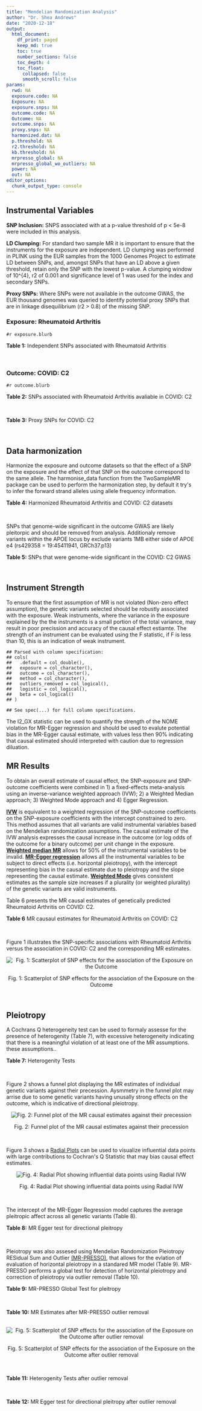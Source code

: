 ```yaml
---
title: "Mendelian Randomization Analysis"
author: "Dr. Shea Andrews"
date: "2020-12-18"
output:
  html_document:
    df_print: paged
    keep_md: true
    toc: true
    number_sections: false
    toc_depth: 4
    toc_float:
      collapsed: false
      smooth_scroll: false
params:
  rwd: NA
  exposure.code: NA
  Exposure: NA
  exposure.snps: NA
  outcome.code: NA
  Outcome: NA
  outcome.snps: NA
  proxy.snps: NA
  harmonized.dat: NA
  p.threshold: NA
  r2.threshold: NA
  kb.threshold: NA
  mrpresso_global: NA
  mrpresso_global_wo_outliers: NA
  power: NA
  out: NA
editor_options:
  chunk_output_type: console
---
```







## Instrumental Variables
**SNP Inclusion:** SNPS associated with at a p-value threshold of p < 5e-8 were included in this analysis.
<br>

**LD Clumping:** For standard two sample MR it is important to ensure that the instruments for the exposure are independent. LD clumping was performed in PLINK using the EUR samples from the 1000 Genomes Project to estimate LD between SNPs, and, amongst SNPs that have an LD above a given threshold, retain only the SNP with the lowest p-value. A clumping window of 10^{4}, r2 of 0.001 and significance level of 1 was used for the index and secondary SNPs.
<br>

**Proxy SNPs:** Where SNPs were not available in the outcome GWAS, the EUR thousand genomes was queried to identify potential proxy SNPs that are in linkage disequilibrium (r2 > 0.8) of the missing SNP.
<br>

### Exposure: Rheumatoid Arthritis
`#r exposure.blurb`
<br>

**Table 1:** Independent SNPs associated with Rheumatoid Arthritis
<div data-pagedtable="false">
  <script data-pagedtable-source type="application/json">
{"columns":[{"label":["SNP"],"name":[1],"type":["chr"],"align":["left"]},{"label":["CHROM"],"name":[2],"type":["dbl"],"align":["right"]},{"label":["POS"],"name":[3],"type":["dbl"],"align":["right"]},{"label":["REF"],"name":[4],"type":["chr"],"align":["left"]},{"label":["ALT"],"name":[5],"type":["chr"],"align":["left"]},{"label":["AF"],"name":[6],"type":["dbl"],"align":["right"]},{"label":["BETA"],"name":[7],"type":["dbl"],"align":["right"]},{"label":["SE"],"name":[8],"type":["dbl"],"align":["right"]},{"label":["Z"],"name":[9],"type":["dbl"],"align":["right"]},{"label":["P"],"name":[10],"type":["dbl"],"align":["right"]},{"label":["N"],"name":[11],"type":["dbl"],"align":["right"]},{"label":["TRAIT"],"name":[12],"type":["chr"],"align":["left"]}],"data":[{"1":"rs187786174","2":"1","3":"2523811","4":"G","5":"A","6":"0.0204778","7":"-0.11653382","8":"0.015306122","9":"-7.613543","10":"2.2e-10","11":"58284","12":"Rheumatoid_Arthritis"},{"1":"rs2240336","2":"1","3":"17674402","4":"C","5":"T","6":"0.3954930","7":"-0.10536052","8":"0.015306122","9":"-6.883554","10":"1.4e-09","11":"58284","12":"Rheumatoid_Arthritis"},{"1":"rs28411352","2":"1","3":"38278579","4":"C","5":"T","6":"0.2434500","7":"0.10436002","8":"0.022959184","9":"4.545458","10":"5.2e-09","11":"58284","12":"Rheumatoid_Arthritis"},{"1":"rs2476601","2":"1","3":"114377568","4":"A","5":"G","6":"0.8679250","7":"-0.59332700","8":"0.043367347","9":"-13.681400","10":"1.6e-149","11":"58284","12":"Rheumatoid_Arthritis"},{"1":"rs61828284","2":"1","3":"173299743","4":"C","5":"T","6":"0.0550693","7":"-0.19845094","8":"0.028061224","9":"-7.072070","10":"8.7e-09","11":"58284","12":"Rheumatoid_Arthritis"},{"1":"rs34695944","2":"2","3":"61124850","4":"T","5":"C","6":"0.3807150","7":"0.11653400","8":"0.015306122","9":"7.613540","10":"4.4e-14","11":"58284","12":"Rheumatoid_Arthritis"},{"1":"rs2661798","2":"2","3":"65635688","4":"A","5":"T","6":"0.3834450","7":"0.09431070","8":"0.015306122","9":"6.161630","10":"1.1e-09","11":"58284","12":"Rheumatoid_Arthritis"},{"1":"rs9653442","2":"2","3":"100825367","4":"C","5":"T","6":"0.5316020","7":"-0.10536052","8":"0.015306122","9":"-6.883554","10":"3.6e-12","11":"58284","12":"Rheumatoid_Arthritis"},{"1":"rs13426947","2":"2","3":"191933254","4":"G","5":"A","6":"0.1827410","7":"0.13102826","8":"0.022959184","9":"5.707009","10":"2.4e-12","11":"58284","12":"Rheumatoid_Arthritis"},{"1":"rs3087243","2":"2","3":"204738919","4":"G","5":"A","6":"0.3997100","7":"-0.13926207","8":"0.015306122","9":"-9.098455","10":"9.2e-20","11":"58284","12":"Rheumatoid_Arthritis"},{"1":"rs4452313","2":"3","3":"17047032","4":"A","5":"T","6":"0.2911230","7":"0.10536100","8":"0.015306122","9":"6.883550","10":"2.7e-10","11":"58284","12":"Rheumatoid_Arthritis"},{"1":"rs9310852","2":"3","3":"27784997","4":"A","5":"G","6":"0.4663500","7":"0.08338160","8":"0.015306122","9":"5.447600","10":"3.2e-08","11":"58284","12":"Rheumatoid_Arthritis"},{"1":"rs73081554","2":"3","3":"58302935","4":"C","5":"T","6":"0.0746377","7":"0.16551444","8":"0.035714286","9":"4.634404","10":"4.7e-08","11":"58284","12":"Rheumatoid_Arthritis"},{"1":"rs34046593","2":"4","3":"26111593","4":"G","5":"A","6":"0.2991580","7":"0.13976194","8":"0.020408163","9":"6.848335","10":"9.2e-17","11":"58284","12":"Rheumatoid_Arthritis"},{"1":"rs7731626","2":"5","3":"55444683","4":"G","5":"A","6":"0.3155110","7":"-0.19845094","8":"0.017857143","9":"-11.113253","10":"7.9e-23","11":"58284","12":"Rheumatoid_Arthritis"},{"1":"rs2561477","2":"5","3":"102608924","4":"G","5":"A","6":"0.3092130","7":"-0.10536052","8":"0.015306122","9":"-6.883554","10":"5.2e-10","11":"58284","12":"Rheumatoid_Arthritis"},{"1":"rs75599496","2":"6","3":"29205139","4":"G","5":"A","6":"0.0732724","7":"0.26236426","8":"0.038265306","9":"6.856453","10":"9.3e-18","11":"58284","12":"Rheumatoid_Arthritis"},{"1":"rs73432769","2":"6","3":"30716170","4":"C","5":"T","6":"0.0184850","7":"0.35065687","8":"0.066326531","9":"5.286827","10":"2.3e-13","11":"58284","12":"Rheumatoid_Arthritis"},{"1":"rs7754520","2":"6","3":"31906505","4":"C","5":"T","6":"0.0691295","7":"-0.57981850","8":"0.017857143","9":"-32.469836","10":"2.5e-75","11":"58284","12":"Rheumatoid_Arthritis"},{"1":"rs9296009","2":"6","3":"32114515","4":"A","5":"T","6":"0.1878170","7":"0.59783700","8":"0.007653061","9":"78.117400","10":"1.0e-250","11":"58284","12":"Rheumatoid_Arthritis"},{"1":"rs2858329","2":"6","3":"32658801","4":"A","5":"G","6":"0.4728350","7":"0.47803600","8":"0.010204082","9":"46.847500","10":"4.9e-204","11":"58284","12":"Rheumatoid_Arthritis"},{"1":"rs9277398","2":"6","3":"33051280","4":"T","5":"C","6":"0.2576700","7":"-0.35065700","8":"0.025510204","9":"-13.745700","10":"1.3e-86","11":"58284","12":"Rheumatoid_Arthritis"},{"1":"rs9277956","2":"6","3":"33211790","4":"G","5":"C","6":"0.1124360","7":"0.24846100","8":"0.017857143","9":"13.913800","10":"1.1e-32","11":"58284","12":"Rheumatoid_Arthritis"},{"1":"rs3799963","2":"6","3":"44231479","4":"G","5":"C","6":"0.0456204","7":"0.28768200","8":"0.038265306","9":"7.518090","10":"3.3e-08","11":"58284","12":"Rheumatoid_Arthritis"},{"1":"rs17264332","2":"6","3":"138005515","4":"A","5":"G","6":"0.2031930","7":"0.16251900","8":"0.015306122","9":"10.617900","10":"7.1e-19","11":"58284","12":"Rheumatoid_Arthritis"},{"1":"rs212389","2":"6","3":"159489791","4":"G","5":"A","6":"0.6965900","7":"0.09531018","8":"0.017857143","9":"5.337370","10":"1.1e-09","11":"58284","12":"Rheumatoid_Arthritis"},{"1":"rs1571878","2":"6","3":"167540842","4":"C","5":"T","6":"0.5631370","7":"-0.11653382","8":"0.012755102","9":"-9.136251","10":"4.9e-15","11":"58284","12":"Rheumatoid_Arthritis"},{"1":"rs3778753","2":"7","3":"128580042","4":"A","5":"G","6":"0.4340900","7":"0.11653400","8":"0.012755102","9":"9.136250","10":"4.2e-12","11":"58284","12":"Rheumatoid_Arthritis"},{"1":"rs11574914","2":"9","3":"34710338","4":"G","5":"A","6":"0.2992700","7":"0.12221763","8":"0.017857143","9":"6.844187","10":"1.5e-13","11":"58284","12":"Rheumatoid_Arthritis"},{"1":"rs10985070","2":"9","3":"123636121","4":"C","5":"A","6":"0.5272530","7":"-0.08338161","8":"0.015306122","9":"-5.447598","10":"1.7e-08","11":"58284","12":"Rheumatoid_Arthritis"},{"1":"rs706778","2":"10","3":"6098949","4":"C","5":"T","6":"0.4382760","7":"0.10436002","8":"0.017857143","9":"5.844161","10":"7.1e-12","11":"58284","12":"Rheumatoid_Arthritis"},{"1":"rs537544","2":"10","3":"8108382","4":"C","5":"T","6":"0.6293170","7":"-0.11653382","8":"0.015306122","9":"-7.613543","10":"8.0e-11","11":"58284","12":"Rheumatoid_Arthritis"},{"1":"rs12764378","2":"10","3":"63800004","4":"G","5":"A","6":"0.1825770","7":"0.13102826","8":"0.020408163","9":"6.420385","10":"1.9e-13","11":"58284","12":"Rheumatoid_Arthritis"},{"1":"rs10790268","2":"11","3":"118729391","4":"A","5":"G","6":"0.7762200","7":"0.16251900","8":"0.017857143","9":"9.101060","10":"3.3e-15","11":"58284","12":"Rheumatoid_Arthritis"},{"1":"rs9603608","2":"13","3":"40318819","4":"A","5":"C","6":"0.3852190","7":"-0.10436000","8":"0.017857143","9":"-5.844160","10":"7.6e-11","11":"58284","12":"Rheumatoid_Arthritis"},{"1":"rs8032939","2":"15","3":"38834033","4":"T","5":"C","6":"0.2649730","7":"0.11653400","8":"0.015306122","9":"7.613540","10":"2.4e-12","11":"58284","12":"Rheumatoid_Arthritis"},{"1":"rs8026898","2":"15","3":"69991417","4":"G","5":"A","6":"0.2595490","7":"0.14842001","8":"0.017857143","9":"8.311520","10":"2.4e-17","11":"58284","12":"Rheumatoid_Arthritis"},{"1":"rs13330176","2":"16","3":"86019087","4":"T","5":"A","6":"0.2022250","7":"0.11332869","8":"0.022959184","9":"4.936094","10":"9.0e-09","11":"58284","12":"Rheumatoid_Arthritis"},{"1":"rs59716545","2":"17","3":"38031857","4":"T","5":"G","6":"0.4167600","7":"0.09431070","8":"0.015306122","9":"6.161630","10":"2.0e-09","11":"58284","12":"Rheumatoid_Arthritis"},{"1":"rs592390","2":"18","3":"12822314","4":"T","5":"C","6":"0.4455140","7":"-0.09531020","8":"0.017857143","9":"-5.337370","10":"3.8e-09","11":"58284","12":"Rheumatoid_Arthritis"},{"1":"rs74956615","2":"19","3":"10427721","4":"T","5":"A","6":"0.0428850","7":"-0.37106368","8":"0.033163265","9":"-11.188997","10":"3.3e-16","11":"58284","12":"Rheumatoid_Arthritis"},{"1":"rs4239702","2":"20","3":"44749251","4":"T","5":"C","6":"0.7548950","7":"0.13926200","8":"0.015306122","9":"9.098460","10":"4.2e-14","11":"58284","12":"Rheumatoid_Arthritis"},{"1":"rs8133843","2":"21","3":"36738242","4":"G","5":"A","6":"0.6307830","7":"0.09531018","8":"0.020408163","9":"4.670199","10":"6.0e-09","11":"58284","12":"Rheumatoid_Arthritis"},{"1":"rs225433","2":"21","3":"43809418","4":"C","5":"G","6":"0.2398330","7":"-0.12783337","8":"0.020408163","9":"-6.263835","10":"1.8e-08","11":"58284","12":"Rheumatoid_Arthritis"},{"1":"rs2069235","2":"22","3":"39747780","4":"G","5":"A","6":"0.3169090","7":"0.10436002","8":"0.017857143","9":"5.844161","10":"3.0e-10","11":"58284","12":"Rheumatoid_Arthritis"}],"options":{"columns":{"min":{},"max":[10]},"rows":{"min":[10],"max":[10]},"pages":{}}}
  </script>
</div>
<br>

### Outcome: COVID: C2
`#r outcome.blurb`
<br>

**Table 2:** SNPs associated with Rheumatoid Arthritis avaliable in COVID: C2
<div data-pagedtable="false">
  <script data-pagedtable-source type="application/json">
{"columns":[{"label":["SNP"],"name":[1],"type":["chr"],"align":["left"]},{"label":["CHROM"],"name":[2],"type":["dbl"],"align":["right"]},{"label":["POS"],"name":[3],"type":["dbl"],"align":["right"]},{"label":["REF"],"name":[4],"type":["chr"],"align":["left"]},{"label":["ALT"],"name":[5],"type":["chr"],"align":["left"]},{"label":["AF"],"name":[6],"type":["dbl"],"align":["right"]},{"label":["BETA"],"name":[7],"type":["dbl"],"align":["right"]},{"label":["SE"],"name":[8],"type":["dbl"],"align":["right"]},{"label":["Z"],"name":[9],"type":["dbl"],"align":["right"]},{"label":["P"],"name":[10],"type":["dbl"],"align":["right"]},{"label":["N"],"name":[11],"type":["dbl"],"align":["right"]},{"label":["TRAIT"],"name":[12],"type":["chr"],"align":["left"]}],"data":[{"1":"rs2240336","2":"1","3":"17674402","4":"C","5":"T","6":"0.41470","7":"-0.0173400","8":"0.010578","9":"-1.63925128","10":"0.1011000","11":"1393695","12":"covid_vs._population__eur"},{"1":"rs28411352","2":"1","3":"38278579","4":"C","5":"T","6":"0.26960","7":"-0.0094799","8":"0.012162","9":"-0.77946884","10":"0.4357000","11":"1393695","12":"covid_vs._population__eur"},{"1":"rs2476601","2":"1","3":"114377568","4":"A","5":"G","6":"0.87500","7":"-0.0011727","8":"0.021643","9":"-0.05418380","10":"0.9568000","11":"1393695","12":"covid_vs._population__eur"},{"1":"rs61828284","2":"1","3":"173299743","4":"C","5":"T","6":"0.07769","7":"0.0302980","8":"0.020191","9":"1.50056956","10":"0.1335000","11":"1388076","12":"covid_vs._population__eur"},{"1":"rs34695944","2":"2","3":"61124850","4":"T","5":"C","6":"0.36560","7":"-0.0080268","8":"0.010806","9":"-0.74280955","10":"0.4576000","11":"1393695","12":"covid_vs._population__eur"},{"1":"rs2661798","2":"2","3":"65635688","4":"A","5":"T","6":"0.43090","7":"-0.0188130","8":"0.010912","9":"-1.72406525","10":"0.0847200","11":"1383639","12":"covid_vs._population__eur"},{"1":"rs9653442","2":"2","3":"100825367","4":"C","5":"T","6":"0.53340","7":"-0.0120980","8":"0.010420","9":"-1.16103647","10":"0.2456000","11":"1393995","12":"covid_vs._population__eur"},{"1":"rs13426947","2":"2","3":"191933254","4":"G","5":"A","6":"0.20610","7":"0.0016109","8":"0.013142","9":"0.12257647","10":"0.9024000","11":"1393695","12":"covid_vs._population__eur"},{"1":"rs3087243","2":"2","3":"204738919","4":"G","5":"A","6":"0.41430","7":"-0.0078019","8":"0.010469","9":"-0.74523832","10":"0.4561000","11":"1393031","12":"covid_vs._population__eur"},{"1":"rs4452313","2":"3","3":"17047032","4":"A","5":"T","6":"0.29390","7":"-0.0096630","8":"0.011361","9":"-0.85054133","10":"0.3950000","11":"1393995","12":"covid_vs._population__eur"},{"1":"rs9310852","2":"3","3":"27784997","4":"A","5":"G","6":"0.46060","7":"0.0039996","8":"0.010823","9":"0.36954634","10":"0.7117000","11":"1383639","12":"covid_vs._population__eur"},{"1":"rs73081554","2":"3","3":"58302935","4":"C","5":"T","6":"0.07619","7":"-0.0089649","8":"0.021779","9":"-0.41163047","10":"0.6806000","11":"1383639","12":"covid_vs._population__eur"},{"1":"rs34046593","2":"4","3":"26111593","4":"G","5":"A","6":"0.30360","7":"0.0116750","8":"0.011741","9":"0.99437867","10":"0.3200000","11":"1383639","12":"covid_vs._population__eur"},{"1":"rs7731626","2":"5","3":"55444683","4":"G","5":"A","6":"0.35760","7":"-0.0183520","8":"0.011536","9":"-1.59084605","10":"0.1116000","11":"1393031","12":"covid_vs._population__eur"},{"1":"rs2561477","2":"5","3":"102608924","4":"G","5":"A","6":"0.31570","7":"0.0070833","8":"0.011651","9":"0.60795640","10":"0.5432000","11":"1358068","12":"covid_vs._population__eur"},{"1":"rs75599496","2":"6","3":"29205139","4":"G","5":"A","6":"0.07003","7":"0.0130290","8":"0.022940","9":"0.56795990","10":"0.5701000","11":"1393995","12":"covid_vs._population__eur"},{"1":"rs73432769","2":"6","3":"30716170","4":"C","5":"T","6":"0.02717","7":"-0.0282630","8":"0.035368","9":"-0.79911219","10":"0.4242000","11":"1368124","12":"covid_vs._population__eur"},{"1":"rs7754520","2":"6","3":"31906505","4":"C","5":"T","6":"0.09161","7":"-0.0042330","8":"0.018327","9":"-0.23097070","10":"0.8173000","11":"1393030","12":"covid_vs._population__eur"},{"1":"rs9296009","2":"6","3":"32114515","4":"A","5":"T","6":"0.22240","7":"0.0012255","8":"0.013739","9":"0.08919863","10":"0.9289000","11":"1383639","12":"covid_vs._population__eur"},{"1":"rs9277398","2":"6","3":"33051280","4":"T","5":"C","6":"0.29360","7":"-0.0028894","8":"0.012760","9":"-0.22644201","10":"0.8209000","11":"1340718","12":"covid_vs._population__eur"},{"1":"rs9277956","2":"6","3":"33211790","4":"G","5":"C","6":"0.14980","7":"-0.0169750","8":"0.015156","9":"-1.12001847","10":"0.2627000","11":"1144928","12":"covid_vs._population__eur"},{"1":"rs3799963","2":"6","3":"44231479","4":"G","5":"C","6":"0.05276","7":"-0.0143210","8":"0.027980","9":"-0.51182988","10":"0.6088000","11":"1341139","12":"covid_vs._population__eur"},{"1":"rs17264332","2":"6","3":"138005515","4":"A","5":"G","6":"0.20880","7":"-0.0284640","8":"0.012904","9":"-2.20582765","10":"0.0273900","11":"1393995","12":"covid_vs._population__eur"},{"1":"rs212389","2":"6","3":"159489791","4":"G","5":"A","6":"0.63850","7":"0.0221620","8":"0.010886","9":"2.03582583","10":"0.0417700","11":"1393031","12":"covid_vs._population__eur"},{"1":"rs1571878","2":"6","3":"167540842","4":"C","5":"T","6":"0.55550","7":"-0.0024312","8":"0.010453","9":"-0.23258395","10":"0.8161000","11":"1393695","12":"covid_vs._population__eur"},{"1":"rs3778753","2":"7","3":"128580042","4":"A","5":"G","6":"0.46000","7":"-0.0164030","8":"0.011710","9":"-1.40076857","10":"0.1613000","11":"1320455","12":"covid_vs._population__eur"},{"1":"rs11574914","2":"9","3":"34710338","4":"G","5":"A","6":"0.32410","7":"0.0170630","8":"0.011470","9":"1.48761988","10":"0.1369000","11":"1378242","12":"covid_vs._population__eur"},{"1":"rs10985070","2":"9","3":"123636121","4":"C","5":"A","6":"0.55160","7":"0.0174600","8":"0.010898","9":"1.60212883","10":"0.1091000","11":"1383639","12":"covid_vs._population__eur"},{"1":"rs706778","2":"10","3":"6098949","4":"C","5":"T","6":"0.43320","7":"0.0026217","8":"0.010589","9":"0.24758712","10":"0.8045000","11":"1393694","12":"covid_vs._population__eur"},{"1":"rs537544","2":"10","3":"8108382","4":"C","5":"T","6":"0.61740","7":"0.0090527","8":"0.011244","9":"0.80511384","10":"0.4207000","11":"1382973","12":"covid_vs._population__eur"},{"1":"rs12764378","2":"10","3":"63800004","4":"G","5":"A","6":"0.21120","7":"0.0163970","8":"0.012431","9":"1.31904111","10":"0.1872000","11":"1393695","12":"covid_vs._population__eur"},{"1":"rs10790268","2":"11","3":"118729391","4":"A","5":"G","6":"0.80540","7":"-0.0420310","8":"0.019280","9":"-2.18003112","10":"0.0292500","11":"1289590","12":"covid_vs._population__eur"},{"1":"rs9603608","2":"13","3":"40318819","4":"A","5":"C","6":"0.35110","7":"-0.0050005","8":"0.011440","9":"-0.43710664","10":"0.6620000","11":"1384575","12":"covid_vs._population__eur"},{"1":"rs8032939","2":"15","3":"38834033","4":"T","5":"C","6":"0.25140","7":"-0.0012142","8":"0.011969","9":"-0.10144540","10":"0.9192000","11":"1393695","12":"covid_vs._population__eur"},{"1":"rs8026898","2":"15","3":"69991417","4":"G","5":"A","6":"0.27240","7":"-0.0094803","8":"0.011728","9":"-0.80834754","10":"0.4189000","11":"1393695","12":"covid_vs._population__eur"},{"1":"rs13330176","2":"16","3":"86019087","4":"T","5":"A","6":"0.22620","7":"-0.0081827","8":"0.013146","9":"-0.62244789","10":"0.5336000","11":"1383639","12":"covid_vs._population__eur"},{"1":"rs59716545","2":"17","3":"38031857","4":"T","5":"G","6":"0.46880","7":"0.0147190","8":"0.011008","9":"1.33711846","10":"0.1812000","11":"741245","12":"covid_vs._population__eur"},{"1":"rs592390","2":"18","3":"12822314","4":"T","5":"C","6":"0.45330","7":"0.0048765","8":"0.010482","9":"0.46522610","10":"0.6418000","11":"1393695","12":"covid_vs._population__eur"},{"1":"rs74956615","2":"19","3":"10427721","4":"T","5":"A","6":"0.05626","7":"0.0866810","8":"0.024931","9":"3.47683607","10":"0.0005072","11":"1118175","12":"covid_vs._population__eur"},{"1":"rs4239702","2":"20","3":"44749251","4":"T","5":"C","6":"0.72260","7":"0.0106450","8":"0.011514","9":"0.92452666","10":"0.3552000","11":"1393695","12":"covid_vs._population__eur"},{"1":"rs8133843","2":"21","3":"36738242","4":"G","5":"A","6":"0.61600","7":"0.0067119","8":"0.011096","9":"0.60489366","10":"0.5453000","11":"1383639","12":"covid_vs._population__eur"},{"1":"rs225433","2":"21","3":"43809418","4":"C","5":"G","6":"0.22970","7":"-0.0202600","8":"0.014473","9":"-1.39984799","10":"0.1616000","11":"1373855","12":"covid_vs._population__eur"},{"1":"rs2069235","2":"22","3":"39747780","4":"G","5":"A","6":"0.30340","7":"-0.0111090","8":"0.011549","9":"-0.96190146","10":"0.3361000","11":"1393995","12":"covid_vs._population__eur"},{"1":"rs187786174","2":"NA","3":"NA","4":"NA","5":"NA","6":"NA","7":"NA","8":"NA","9":"NA","10":"NA","11":"NA","12":"NA"},{"1":"rs2858329","2":"NA","3":"NA","4":"NA","5":"NA","6":"NA","7":"NA","8":"NA","9":"NA","10":"NA","11":"NA","12":"NA"}],"options":{"columns":{"min":{},"max":[10]},"rows":{"min":[10],"max":[10]},"pages":{}}}
  </script>
</div>
<br>

**Table 3:** Proxy SNPs for COVID: C2
<div data-pagedtable="false">
  <script data-pagedtable-source type="application/json">
{"columns":[{"label":["target_snp"],"name":[1],"type":["chr"],"align":["left"]},{"label":["proxy_snp"],"name":[2],"type":["chr"],"align":["left"]},{"label":["ld.r2"],"name":[3],"type":["dbl"],"align":["right"]},{"label":["Dprime"],"name":[4],"type":["dbl"],"align":["right"]},{"label":["PHASE"],"name":[5],"type":["chr"],"align":["left"]},{"label":["X12"],"name":[6],"type":["lgl"],"align":["right"]},{"label":["CHROM"],"name":[7],"type":["dbl"],"align":["right"]},{"label":["POS"],"name":[8],"type":["dbl"],"align":["right"]},{"label":["REF.proxy"],"name":[9],"type":["chr"],"align":["left"]},{"label":["ALT.proxy"],"name":[10],"type":["chr"],"align":["left"]},{"label":["AF"],"name":[11],"type":["dbl"],"align":["right"]},{"label":["BETA"],"name":[12],"type":["dbl"],"align":["right"]},{"label":["SE"],"name":[13],"type":["dbl"],"align":["right"]},{"label":["Z"],"name":[14],"type":["dbl"],"align":["right"]},{"label":["P"],"name":[15],"type":["dbl"],"align":["right"]},{"label":["N"],"name":[16],"type":["dbl"],"align":["right"]},{"label":["TRAIT"],"name":[17],"type":["chr"],"align":["left"]},{"label":["ref"],"name":[18],"type":["chr"],"align":["left"]},{"label":["ref.proxy"],"name":[19],"type":["chr"],"align":["left"]},{"label":["alt"],"name":[20],"type":["chr"],"align":["left"]},{"label":["alt.proxy"],"name":[21],"type":["chr"],"align":["left"]},{"label":["ALT"],"name":[22],"type":["chr"],"align":["left"]},{"label":["REF"],"name":[23],"type":["chr"],"align":["left"]},{"label":["proxy.outcome"],"name":[24],"type":["lgl"],"align":["right"]}],"data":[{"1":"rs187786174","2":"rs745368","3":"0.990767","4":"1","5":"AT/GC","6":"NA","7":"1","8":"2524205","9":"C","10":"T","11":"0.3283","12":"0.014948","13":"0.011594","14":"1.289288","15":"0.19730","16":"1383911","17":"covid_vs._population__eur","18":"A","19":"T","20":"G","21":"C","22":"A","23":"G","24":"TRUE"},{"1":"rs2858329","2":"rs9275101","3":"0.988131","4":"1","5":"AG/GA","6":"NA","7":"6","8":"32649355","9":"G","10":"A","11":"0.4512","12":"-0.039256","13":"0.018804","14":"-2.087641","15":"0.03683","16":"1183213","17":"covid_vs._population__eur","18":"A","19":"G","20":"G","21":"A","22":"G","23":"A","24":"TRUE"}],"options":{"columns":{"min":{},"max":[10]},"rows":{"min":[10],"max":[10]},"pages":{}}}
  </script>
</div>
<br>

## Data harmonization
Harmonize the exposure and outcome datasets so that the effect of a SNP on the exposure and the effect of that SNP on the outcome correspond to the same allele. The harmonise_data function from the TwoSampleMR package can be used to perform the harmonization step, by default it try's to infer the forward strand alleles using allele frequency information.
<br>

**Table 4:** Harmonized Rheumatoid Arthritis and COVID: C2 datasets
<div data-pagedtable="false">
  <script data-pagedtable-source type="application/json">
{"columns":[{"label":["SNP"],"name":[1],"type":["chr"],"align":["left"]},{"label":["effect_allele.exposure"],"name":[2],"type":["chr"],"align":["left"]},{"label":["other_allele.exposure"],"name":[3],"type":["chr"],"align":["left"]},{"label":["effect_allele.outcome"],"name":[4],"type":["chr"],"align":["left"]},{"label":["other_allele.outcome"],"name":[5],"type":["chr"],"align":["left"]},{"label":["beta.exposure"],"name":[6],"type":["dbl"],"align":["right"]},{"label":["beta.outcome"],"name":[7],"type":["dbl"],"align":["right"]},{"label":["eaf.exposure"],"name":[8],"type":["dbl"],"align":["right"]},{"label":["eaf.outcome"],"name":[9],"type":["dbl"],"align":["right"]},{"label":["remove"],"name":[10],"type":["lgl"],"align":["right"]},{"label":["palindromic"],"name":[11],"type":["lgl"],"align":["right"]},{"label":["ambiguous"],"name":[12],"type":["lgl"],"align":["right"]},{"label":["id.outcome"],"name":[13],"type":["chr"],"align":["left"]},{"label":["chr.outcome"],"name":[14],"type":["dbl"],"align":["right"]},{"label":["pos.outcome"],"name":[15],"type":["dbl"],"align":["right"]},{"label":["se.outcome"],"name":[16],"type":["dbl"],"align":["right"]},{"label":["z.outcome"],"name":[17],"type":["dbl"],"align":["right"]},{"label":["pval.outcome"],"name":[18],"type":["dbl"],"align":["right"]},{"label":["samplesize.outcome"],"name":[19],"type":["dbl"],"align":["right"]},{"label":["outcome"],"name":[20],"type":["chr"],"align":["left"]},{"label":["mr_keep.outcome"],"name":[21],"type":["lgl"],"align":["right"]},{"label":["pval_origin.outcome"],"name":[22],"type":["chr"],"align":["left"]},{"label":["chr.exposure"],"name":[23],"type":["dbl"],"align":["right"]},{"label":["pos.exposure"],"name":[24],"type":["dbl"],"align":["right"]},{"label":["se.exposure"],"name":[25],"type":["dbl"],"align":["right"]},{"label":["z.exposure"],"name":[26],"type":["dbl"],"align":["right"]},{"label":["pval.exposure"],"name":[27],"type":["dbl"],"align":["right"]},{"label":["samplesize.exposure"],"name":[28],"type":["dbl"],"align":["right"]},{"label":["exposure"],"name":[29],"type":["chr"],"align":["left"]},{"label":["mr_keep.exposure"],"name":[30],"type":["lgl"],"align":["right"]},{"label":["pval_origin.exposure"],"name":[31],"type":["chr"],"align":["left"]},{"label":["id.exposure"],"name":[32],"type":["chr"],"align":["left"]},{"label":["action"],"name":[33],"type":["dbl"],"align":["right"]},{"label":["mr_keep"],"name":[34],"type":["lgl"],"align":["right"]},{"label":["pt"],"name":[35],"type":["dbl"],"align":["right"]},{"label":["pleitropy_keep"],"name":[36],"type":["lgl"],"align":["right"]},{"label":["mrpresso_RSSobs"],"name":[37],"type":["dbl"],"align":["right"]},{"label":["mrpresso_pval"],"name":[38],"type":["dbl"],"align":["right"]},{"label":["mrpresso_keep"],"name":[39],"type":["lgl"],"align":["right"]}],"data":[{"1":"rs10790268","2":"G","3":"A","4":"G","5":"A","6":"0.16251900","7":"-0.0420310","8":"0.7762200","9":"0.80540","10":"FALSE","11":"FALSE","12":"FALSE","13":"jXTYBv","14":"11","15":"118729391","16":"0.019280","17":"-2.18003112","18":"0.0292500","19":"1289590","20":"covidhgi2020anaC2v4eur23andMe","21":"TRUE","22":"reported","23":"11","24":"118729391","25":"0.017857143","26":"9.101060","27":"3.3e-15","28":"58284","29":"Okada2014rartis","30":"TRUE","31":"reported","32":"e3ht0y","33":"2","34":"TRUE","35":"5e-08","36":"TRUE","37":"1.646526e-03","38":"1.0000","39":"TRUE"},{"1":"rs10985070","2":"A","3":"C","4":"A","5":"C","6":"-0.08338161","7":"0.0174600","8":"0.5272530","9":"0.55160","10":"FALSE","11":"FALSE","12":"FALSE","13":"jXTYBv","14":"9","15":"123636121","16":"0.010898","17":"1.60212883","18":"0.1091000","19":"1383639","20":"covidhgi2020anaC2v4eur23andMe","21":"TRUE","22":"reported","23":"9","24":"123636121","25":"0.015306122","26":"-5.447598","27":"1.7e-08","28":"58284","29":"Okada2014rartis","30":"TRUE","31":"reported","32":"e3ht0y","33":"2","34":"TRUE","35":"5e-08","36":"TRUE","37":"2.775808e-04","38":"1.0000","39":"TRUE"},{"1":"rs11574914","2":"A","3":"G","4":"A","5":"G","6":"0.12221763","7":"0.0170630","8":"0.2992700","9":"0.32410","10":"FALSE","11":"FALSE","12":"FALSE","13":"jXTYBv","14":"9","15":"34710338","16":"0.011470","17":"1.48761988","18":"0.1369000","19":"1378242","20":"covidhgi2020anaC2v4eur23andMe","21":"TRUE","22":"reported","23":"9","24":"34710338","25":"0.017857143","26":"6.844187","27":"1.5e-13","28":"58284","29":"Okada2014rartis","30":"TRUE","31":"reported","32":"e3ht0y","33":"2","34":"TRUE","35":"5e-08","36":"TRUE","37":"3.463442e-04","38":"1.0000","39":"TRUE"},{"1":"rs12764378","2":"A","3":"G","4":"A","5":"G","6":"0.13102826","7":"0.0163970","8":"0.1825770","9":"0.21120","10":"FALSE","11":"FALSE","12":"FALSE","13":"jXTYBv","14":"10","15":"63800004","16":"0.012431","17":"1.31904111","18":"0.1872000","19":"1393695","20":"covidhgi2020anaC2v4eur23andMe","21":"TRUE","22":"reported","23":"10","24":"63800004","25":"0.020408163","26":"6.420385","27":"1.9e-13","28":"58284","29":"Okada2014rartis","30":"TRUE","31":"reported","32":"e3ht0y","33":"2","34":"TRUE","35":"5e-08","36":"TRUE","37":"3.250101e-04","38":"1.0000","39":"TRUE"},{"1":"rs13330176","2":"A","3":"T","4":"A","5":"T","6":"0.11332869","7":"-0.0081827","8":"0.2022250","9":"0.22620","10":"FALSE","11":"TRUE","12":"FALSE","13":"jXTYBv","14":"16","15":"86019087","16":"0.013146","17":"-0.62244789","18":"0.5336000","19":"1383639","20":"covidhgi2020anaC2v4eur23andMe","21":"TRUE","22":"reported","23":"16","24":"86019087","25":"0.022959184","26":"4.936094","27":"9.0e-09","28":"58284","29":"Okada2014rartis","30":"TRUE","31":"reported","32":"e3ht0y","33":"2","34":"TRUE","35":"5e-08","36":"TRUE","37":"4.915481e-05","38":"1.0000","39":"TRUE"},{"1":"rs13426947","2":"A","3":"G","4":"A","5":"G","6":"0.13102826","7":"0.0016109","8":"0.1827410","9":"0.20610","10":"FALSE","11":"FALSE","12":"FALSE","13":"jXTYBv","14":"2","15":"191933254","16":"0.013142","17":"0.12257647","18":"0.9024000","19":"1393695","20":"covidhgi2020anaC2v4eur23andMe","21":"TRUE","22":"reported","23":"2","24":"191933254","25":"0.022959184","26":"5.707009","27":"2.4e-12","28":"58284","29":"Okada2014rartis","30":"TRUE","31":"reported","32":"e3ht0y","33":"2","34":"TRUE","35":"5e-08","36":"TRUE","37":"9.374234e-06","38":"1.0000","39":"TRUE"},{"1":"rs1571878","2":"T","3":"C","4":"T","5":"C","6":"-0.11653382","7":"-0.0024312","8":"0.5631370","9":"0.55550","10":"FALSE","11":"FALSE","12":"FALSE","13":"jXTYBv","14":"6","15":"167540842","16":"0.010453","17":"-0.23258395","18":"0.8161000","19":"1393695","20":"covidhgi2020anaC2v4eur23andMe","21":"TRUE","22":"reported","23":"6","24":"167540842","25":"0.012755102","26":"-9.136251","27":"4.9e-15","28":"58284","29":"Okada2014rartis","30":"TRUE","31":"reported","32":"e3ht0y","33":"2","34":"TRUE","35":"5e-08","36":"TRUE","37":"1.400383e-05","38":"1.0000","39":"TRUE"},{"1":"rs17264332","2":"G","3":"A","4":"G","5":"A","6":"0.16251900","7":"-0.0284640","8":"0.2031930","9":"0.20880","10":"FALSE","11":"FALSE","12":"FALSE","13":"jXTYBv","14":"6","15":"138005515","16":"0.012904","17":"-2.20582765","18":"0.0273900","19":"1393995","20":"covidhgi2020anaC2v4eur23andMe","21":"TRUE","22":"reported","23":"6","24":"138005515","25":"0.015306122","26":"10.617900","27":"7.1e-19","28":"58284","29":"Okada2014rartis","30":"TRUE","31":"reported","32":"e3ht0y","33":"2","34":"TRUE","35":"5e-08","36":"TRUE","37":"7.377523e-04","38":"1.0000","39":"TRUE"},{"1":"rs187786174","2":"A","3":"G","4":"A","5":"G","6":"-0.11653382","7":"0.0149480","8":"0.0204778","9":"0.32830","10":"FALSE","11":"FALSE","12":"FALSE","13":"jXTYBv","14":"1","15":"2524205","16":"0.011594","17":"1.28928756","18":"0.1973000","19":"1383911","20":"covidhgi2020anaC2v4eur23andMe","21":"TRUE","22":"reported","23":"1","24":"2523811","25":"0.015306122","26":"-7.613543","27":"2.2e-10","28":"58284","29":"Okada2014rartis","30":"TRUE","31":"reported","32":"e3ht0y","33":"2","34":"TRUE","35":"5e-08","36":"TRUE","37":"1.913975e-04","38":"1.0000","39":"TRUE"},{"1":"rs2069235","2":"A","3":"G","4":"A","5":"G","6":"0.10436002","7":"-0.0111090","8":"0.3169090","9":"0.30340","10":"FALSE","11":"FALSE","12":"FALSE","13":"jXTYBv","14":"22","15":"39747780","16":"0.011549","17":"-0.96190146","18":"0.3361000","19":"1393995","20":"covidhgi2020anaC2v4eur23andMe","21":"TRUE","22":"reported","23":"22","24":"39747780","25":"0.017857143","26":"5.844161","27":"3.0e-10","28":"58284","29":"Okada2014rartis","30":"TRUE","31":"reported","32":"e3ht0y","33":"2","34":"TRUE","35":"5e-08","36":"TRUE","37":"1.013318e-04","38":"1.0000","39":"TRUE"},{"1":"rs212389","2":"A","3":"G","4":"A","5":"G","6":"0.09531018","7":"0.0221620","8":"0.6965900","9":"0.63850","10":"FALSE","11":"FALSE","12":"FALSE","13":"jXTYBv","14":"6","15":"159489791","16":"0.010886","17":"2.03582583","18":"0.0417700","19":"1393031","20":"covidhgi2020anaC2v4eur23andMe","21":"TRUE","22":"reported","23":"6","24":"159489791","25":"0.017857143","26":"5.337370","27":"1.1e-09","28":"58284","29":"Okada2014rartis","30":"TRUE","31":"reported","32":"e3ht0y","33":"2","34":"TRUE","35":"5e-08","36":"TRUE","37":"5.468124e-04","38":"1.0000","39":"TRUE"},{"1":"rs2240336","2":"T","3":"C","4":"T","5":"C","6":"-0.10536052","7":"-0.0173400","8":"0.3954930","9":"0.41470","10":"FALSE","11":"FALSE","12":"FALSE","13":"jXTYBv","14":"1","15":"17674402","16":"0.010578","17":"-1.63925128","18":"0.1011000","19":"1393695","20":"covidhgi2020anaC2v4eur23andMe","21":"TRUE","22":"reported","23":"1","24":"17674402","25":"0.015306122","26":"-6.883554","27":"1.4e-09","28":"58284","29":"Okada2014rartis","30":"TRUE","31":"reported","32":"e3ht0y","33":"2","34":"TRUE","35":"5e-08","36":"TRUE","37":"3.488393e-04","38":"1.0000","39":"TRUE"},{"1":"rs225433","2":"G","3":"C","4":"G","5":"C","6":"-0.12783337","7":"-0.0202600","8":"0.2398330","9":"0.22970","10":"FALSE","11":"TRUE","12":"FALSE","13":"jXTYBv","14":"21","15":"43809418","16":"0.014473","17":"-1.39984799","18":"0.1616000","19":"1373855","20":"covidhgi2020anaC2v4eur23andMe","21":"TRUE","22":"reported","23":"21","24":"43809418","25":"0.020408163","26":"-6.263835","27":"1.8e-08","28":"58284","29":"Okada2014rartis","30":"TRUE","31":"reported","32":"e3ht0y","33":"2","34":"TRUE","35":"5e-08","36":"TRUE","37":"4.763127e-04","38":"1.0000","39":"TRUE"},{"1":"rs2476601","2":"G","3":"A","4":"G","5":"A","6":"-0.59332700","7":"-0.0011727","8":"0.8679250","9":"0.87500","10":"FALSE","11":"FALSE","12":"FALSE","13":"jXTYBv","14":"1","15":"114377568","16":"0.021643","17":"-0.05418380","18":"0.9568000","19":"1393695","20":"covidhgi2020anaC2v4eur23andMe","21":"TRUE","22":"reported","23":"1","24":"114377568","25":"0.043367347","26":"-13.681400","27":"1.6e-149","28":"58284","29":"Okada2014rartis","30":"TRUE","31":"reported","32":"e3ht0y","33":"2","34":"TRUE","35":"5e-08","36":"TRUE","37":"6.813423e-05","38":"1.0000","39":"TRUE"},{"1":"rs2561477","2":"A","3":"G","4":"A","5":"G","6":"-0.10536052","7":"0.0070833","8":"0.3092130","9":"0.31570","10":"FALSE","11":"FALSE","12":"FALSE","13":"jXTYBv","14":"5","15":"102608924","16":"0.011651","17":"0.60795640","18":"0.5432000","19":"1358068","20":"covidhgi2020anaC2v4eur23andMe","21":"TRUE","22":"reported","23":"5","24":"102608924","25":"0.015306122","26":"-6.883554","27":"5.2e-10","28":"58284","29":"Okada2014rartis","30":"TRUE","31":"reported","32":"e3ht0y","33":"2","34":"TRUE","35":"5e-08","36":"TRUE","37":"3.593576e-05","38":"1.0000","39":"TRUE"},{"1":"rs2661798","2":"T","3":"A","4":"T","5":"A","6":"0.09431070","7":"-0.0188130","8":"0.3834450","9":"0.43090","10":"FALSE","11":"TRUE","12":"TRUE","13":"jXTYBv","14":"2","15":"65635688","16":"0.010912","17":"-1.72406525","18":"0.0847200","19":"1383639","20":"covidhgi2020anaC2v4eur23andMe","21":"TRUE","22":"reported","23":"2","24":"65635688","25":"0.015306122","26":"6.161630","27":"1.1e-09","28":"58284","29":"Okada2014rartis","30":"TRUE","31":"reported","32":"e3ht0y","33":"2","34":"FALSE","35":"5e-08","36":"TRUE","37":"NA","38":"NA","39":"NA"},{"1":"rs28411352","2":"T","3":"C","4":"T","5":"C","6":"0.10436002","7":"-0.0094799","8":"0.2434500","9":"0.26960","10":"FALSE","11":"FALSE","12":"FALSE","13":"jXTYBv","14":"1","15":"38278579","16":"0.012162","17":"-0.77946884","18":"0.4357000","19":"1393695","20":"covidhgi2020anaC2v4eur23andMe","21":"TRUE","22":"reported","23":"1","24":"38278579","25":"0.022959184","26":"4.545458","27":"5.2e-09","28":"58284","29":"Okada2014rartis","30":"TRUE","31":"reported","32":"e3ht0y","33":"2","34":"TRUE","35":"5e-08","36":"TRUE","37":"7.082583e-05","38":"1.0000","39":"TRUE"},{"1":"rs2858329","2":"G","3":"A","4":"G","5":"A","6":"0.47803600","7":"-0.0392560","8":"0.4728350","9":"0.45120","10":"FALSE","11":"FALSE","12":"FALSE","13":"jXTYBv","14":"6","15":"32649355","16":"0.018804","17":"-2.08764093","18":"0.0368300","19":"1183213","20":"covidhgi2020anaC2v4eur23andMe","21":"TRUE","22":"reported","23":"6","24":"32658801","25":"0.010204082","26":"46.847500","27":"1.0e-200","28":"58284","29":"Okada2014rartis","30":"TRUE","31":"reported","32":"e3ht0y","33":"2","34":"TRUE","35":"5e-08","36":"TRUE","37":"1.338779e-03","38":"1.0000","39":"TRUE"},{"1":"rs3087243","2":"A","3":"G","4":"A","5":"G","6":"-0.13926207","7":"-0.0078019","8":"0.3997100","9":"0.41430","10":"FALSE","11":"FALSE","12":"FALSE","13":"jXTYBv","14":"2","15":"204738919","16":"0.010469","17":"-0.74523832","18":"0.4561000","19":"1393031","20":"covidhgi2020anaC2v4eur23andMe","21":"TRUE","22":"reported","23":"2","24":"204738919","25":"0.015306122","26":"-9.098455","27":"9.2e-20","28":"58284","29":"Okada2014rartis","30":"TRUE","31":"reported","32":"e3ht0y","33":"2","34":"TRUE","35":"5e-08","36":"TRUE","37":"9.001644e-05","38":"1.0000","39":"TRUE"},{"1":"rs34046593","2":"A","3":"G","4":"A","5":"G","6":"0.13976194","7":"0.0116750","8":"0.2991580","9":"0.30360","10":"FALSE","11":"FALSE","12":"FALSE","13":"jXTYBv","14":"4","15":"26111593","16":"0.011741","17":"0.99437867","18":"0.3200000","19":"1383639","20":"covidhgi2020anaC2v4eur23andMe","21":"TRUE","22":"reported","23":"4","24":"26111593","25":"0.020408163","26":"6.848335","27":"9.2e-17","28":"58284","29":"Okada2014rartis","30":"TRUE","31":"reported","32":"e3ht0y","33":"2","34":"TRUE","35":"5e-08","36":"TRUE","37":"1.792755e-04","38":"1.0000","39":"TRUE"},{"1":"rs34695944","2":"C","3":"T","4":"C","5":"T","6":"0.11653400","7":"-0.0080268","8":"0.3807150","9":"0.36560","10":"FALSE","11":"FALSE","12":"FALSE","13":"jXTYBv","14":"2","15":"61124850","16":"0.010806","17":"-0.74280955","18":"0.4576000","19":"1393695","20":"covidhgi2020anaC2v4eur23andMe","21":"TRUE","22":"reported","23":"2","24":"61124850","25":"0.015306122","26":"7.613540","27":"4.4e-14","28":"58284","29":"Okada2014rartis","30":"TRUE","31":"reported","32":"e3ht0y","33":"2","34":"TRUE","35":"5e-08","36":"TRUE","37":"4.691814e-05","38":"1.0000","39":"TRUE"},{"1":"rs3778753","2":"G","3":"A","4":"G","5":"A","6":"0.11653400","7":"-0.0164030","8":"0.4340900","9":"0.46000","10":"FALSE","11":"FALSE","12":"FALSE","13":"jXTYBv","14":"7","15":"128580042","16":"0.011710","17":"-1.40076857","18":"0.1613000","19":"1320455","20":"covidhgi2020anaC2v4eur23andMe","21":"TRUE","22":"reported","23":"7","24":"128580042","25":"0.012755102","26":"9.136250","27":"4.2e-12","28":"58284","29":"Okada2014rartis","30":"TRUE","31":"reported","32":"e3ht0y","33":"2","34":"TRUE","35":"5e-08","36":"TRUE","37":"2.341556e-04","38":"1.0000","39":"TRUE"},{"1":"rs3799963","2":"C","3":"G","4":"C","5":"G","6":"0.28768200","7":"-0.0143210","8":"0.0456204","9":"0.05276","10":"FALSE","11":"TRUE","12":"FALSE","13":"jXTYBv","14":"6","15":"44231479","16":"0.027980","17":"-0.51182988","18":"0.6088000","19":"1341139","20":"covidhgi2020anaC2v4eur23andMe","21":"TRUE","22":"reported","23":"6","24":"44231479","25":"0.038265306","26":"7.518090","27":"3.3e-08","28":"58284","29":"Okada2014rartis","30":"TRUE","31":"reported","32":"e3ht0y","33":"2","34":"TRUE","35":"5e-08","36":"TRUE","37":"1.284500e-04","38":"1.0000","39":"TRUE"},{"1":"rs4239702","2":"C","3":"T","4":"C","5":"T","6":"0.13926200","7":"0.0106450","8":"0.7548950","9":"0.72260","10":"FALSE","11":"FALSE","12":"FALSE","13":"jXTYBv","14":"20","15":"44749251","16":"0.011514","17":"0.92452666","18":"0.3552000","19":"1393695","20":"covidhgi2020anaC2v4eur23andMe","21":"TRUE","22":"reported","23":"20","24":"44749251","25":"0.015306122","26":"9.098460","27":"4.2e-14","28":"58284","29":"Okada2014rartis","30":"TRUE","31":"reported","32":"e3ht0y","33":"2","34":"TRUE","35":"5e-08","36":"TRUE","37":"1.523810e-04","38":"1.0000","39":"TRUE"},{"1":"rs4452313","2":"T","3":"A","4":"T","5":"A","6":"0.10536100","7":"-0.0096630","8":"0.2911230","9":"0.29390","10":"FALSE","11":"TRUE","12":"FALSE","13":"jXTYBv","14":"3","15":"17047032","16":"0.011361","17":"-0.85054133","18":"0.3950000","19":"1393995","20":"covidhgi2020anaC2v4eur23andMe","21":"TRUE","22":"reported","23":"3","24":"17047032","25":"0.015306122","26":"6.883550","27":"2.7e-10","28":"58284","29":"Okada2014rartis","30":"TRUE","31":"reported","32":"e3ht0y","33":"2","34":"TRUE","35":"5e-08","36":"TRUE","37":"7.397390e-05","38":"1.0000","39":"TRUE"},{"1":"rs537544","2":"T","3":"C","4":"T","5":"C","6":"-0.11653382","7":"0.0090527","8":"0.6293170","9":"0.61740","10":"FALSE","11":"FALSE","12":"FALSE","13":"jXTYBv","14":"10","15":"8108382","16":"0.011244","17":"0.80511384","18":"0.4207000","19":"1382973","20":"covidhgi2020anaC2v4eur23andMe","21":"TRUE","22":"reported","23":"10","24":"8108382","25":"0.015306122","26":"-7.613543","27":"8.0e-11","28":"58284","29":"Okada2014rartis","30":"TRUE","31":"reported","32":"e3ht0y","33":"2","34":"TRUE","35":"5e-08","36":"TRUE","37":"6.210824e-05","38":"1.0000","39":"TRUE"},{"1":"rs592390","2":"C","3":"T","4":"C","5":"T","6":"-0.09531020","7":"0.0048765","8":"0.4455140","9":"0.45330","10":"FALSE","11":"FALSE","12":"FALSE","13":"jXTYBv","14":"18","15":"12822314","16":"0.010482","17":"0.46522610","18":"0.6418000","19":"1393695","20":"covidhgi2020anaC2v4eur23andMe","21":"TRUE","22":"reported","23":"18","24":"12822314","25":"0.017857143","26":"-5.337370","27":"3.8e-09","28":"58284","29":"Okada2014rartis","30":"TRUE","31":"reported","32":"e3ht0y","33":"2","34":"TRUE","35":"5e-08","36":"TRUE","37":"1.504405e-05","38":"1.0000","39":"TRUE"},{"1":"rs59716545","2":"G","3":"T","4":"G","5":"T","6":"0.09431070","7":"0.0147190","8":"0.4167600","9":"0.46880","10":"FALSE","11":"FALSE","12":"FALSE","13":"jXTYBv","14":"17","15":"38031857","16":"0.011008","17":"1.33711846","18":"0.1812000","19":"741245","20":"covidhgi2020anaC2v4eur23andMe","21":"TRUE","22":"reported","23":"17","24":"38031857","25":"0.015306122","26":"6.161630","27":"2.0e-09","28":"58284","29":"Okada2014rartis","30":"TRUE","31":"reported","32":"e3ht0y","33":"2","34":"TRUE","35":"5e-08","36":"TRUE","37":"2.516527e-04","38":"1.0000","39":"TRUE"},{"1":"rs61828284","2":"T","3":"C","4":"T","5":"C","6":"-0.19845094","7":"0.0302980","8":"0.0550693","9":"0.07769","10":"FALSE","11":"FALSE","12":"FALSE","13":"jXTYBv","14":"1","15":"173299743","16":"0.020191","17":"1.50056956","18":"0.1335000","19":"1388076","20":"covidhgi2020anaC2v4eur23andMe","21":"TRUE","22":"reported","23":"1","24":"173299743","25":"0.028061224","26":"-7.072070","27":"8.7e-09","28":"58284","29":"Okada2014rartis","30":"TRUE","31":"reported","32":"e3ht0y","33":"2","34":"TRUE","35":"5e-08","36":"TRUE","37":"8.088900e-04","38":"1.0000","39":"TRUE"},{"1":"rs706778","2":"T","3":"C","4":"T","5":"C","6":"0.10436002","7":"0.0026217","8":"0.4382760","9":"0.43320","10":"FALSE","11":"FALSE","12":"FALSE","13":"jXTYBv","14":"10","15":"6098949","16":"0.010589","17":"0.24758712","18":"0.8045000","19":"1393694","20":"covidhgi2020anaC2v4eur23andMe","21":"TRUE","22":"reported","23":"10","24":"6098949","25":"0.017857143","26":"5.844161","27":"7.1e-12","28":"58284","29":"Okada2014rartis","30":"TRUE","31":"reported","32":"e3ht0y","33":"2","34":"TRUE","35":"5e-08","36":"TRUE","37":"1.436858e-05","38":"1.0000","39":"TRUE"},{"1":"rs73081554","2":"T","3":"C","4":"T","5":"C","6":"0.16551444","7":"-0.0089649","8":"0.0746377","9":"0.07619","10":"FALSE","11":"FALSE","12":"FALSE","13":"jXTYBv","14":"3","15":"58302935","16":"0.021779","17":"-0.41163047","18":"0.6806000","19":"1383639","20":"covidhgi2020anaC2v4eur23andMe","21":"TRUE","22":"reported","23":"3","24":"58302935","25":"0.035714286","26":"4.634404","27":"4.7e-08","28":"58284","29":"Okada2014rartis","30":"TRUE","31":"reported","32":"e3ht0y","33":"2","34":"TRUE","35":"5e-08","36":"TRUE","37":"5.208820e-05","38":"1.0000","39":"TRUE"},{"1":"rs73432769","2":"T","3":"C","4":"T","5":"C","6":"0.35065687","7":"-0.0282630","8":"0.0184850","9":"0.02717","10":"FALSE","11":"FALSE","12":"FALSE","13":"jXTYBv","14":"6","15":"30716170","16":"0.035368","17":"-0.79911219","18":"0.4242000","19":"1368124","20":"covidhgi2020anaC2v4eur23andMe","21":"TRUE","22":"reported","23":"6","24":"30716170","25":"0.066326531","26":"5.286827","27":"2.3e-13","28":"58284","29":"Okada2014rartis","30":"TRUE","31":"reported","32":"e3ht0y","33":"2","34":"TRUE","35":"5e-08","36":"TRUE","37":"6.113021e-04","38":"1.0000","39":"TRUE"},{"1":"rs74956615","2":"A","3":"T","4":"A","5":"T","6":"-0.37106368","7":"0.0866810","8":"0.0428850","9":"0.05626","10":"FALSE","11":"TRUE","12":"FALSE","13":"jXTYBv","14":"19","15":"10427721","16":"0.024931","17":"3.47683607","18":"0.0005072","19":"1118175","20":"covidhgi2020anaC2v4eur23andMe","21":"TRUE","22":"reported","23":"19","24":"10427721","25":"0.033163265","26":"-11.188997","27":"3.3e-16","28":"58284","29":"Okada2014rartis","30":"TRUE","31":"reported","32":"e3ht0y","33":"2","34":"TRUE","35":"5e-08","36":"TRUE","37":"7.166164e-03","38":"0.0396","39":"FALSE"},{"1":"rs75599496","2":"A","3":"G","4":"A","5":"G","6":"0.26236426","7":"0.0130290","8":"0.0732724","9":"0.07003","10":"FALSE","11":"FALSE","12":"FALSE","13":"jXTYBv","14":"6","15":"29205139","16":"0.022940","17":"0.56795990","18":"0.5701000","19":"1393995","20":"covidhgi2020anaC2v4eur23andMe","21":"TRUE","22":"reported","23":"6","24":"29205139","25":"0.038265306","26":"6.856453","27":"9.3e-18","28":"58284","29":"Okada2014rartis","30":"TRUE","31":"reported","32":"e3ht0y","33":"2","34":"TRUE","35":"5e-08","36":"TRUE","37":"2.589765e-04","38":"1.0000","39":"TRUE"},{"1":"rs7731626","2":"A","3":"G","4":"A","5":"G","6":"-0.19845094","7":"-0.0183520","8":"0.3155110","9":"0.35760","10":"FALSE","11":"FALSE","12":"FALSE","13":"jXTYBv","14":"5","15":"55444683","16":"0.011536","17":"-1.59084605","18":"0.1116000","19":"1393031","20":"covidhgi2020anaC2v4eur23andMe","21":"TRUE","22":"reported","23":"5","24":"55444683","25":"0.017857143","26":"-11.113253","27":"7.9e-23","28":"58284","29":"Okada2014rartis","30":"TRUE","31":"reported","32":"e3ht0y","33":"2","34":"TRUE","35":"5e-08","36":"TRUE","37":"4.479559e-04","38":"1.0000","39":"TRUE"},{"1":"rs7754520","2":"T","3":"C","4":"T","5":"C","6":"-0.57981850","7":"-0.0042330","8":"0.0691295","9":"0.09161","10":"FALSE","11":"FALSE","12":"FALSE","13":"jXTYBv","14":"6","15":"31906505","16":"0.018327","17":"-0.23097070","18":"0.8173000","19":"1393030","20":"covidhgi2020anaC2v4eur23andMe","21":"TRUE","22":"reported","23":"6","24":"31906505","25":"0.017857143","26":"-32.469836","27":"2.5e-75","28":"58284","29":"Okada2014rartis","30":"TRUE","31":"reported","32":"e3ht0y","33":"2","34":"TRUE","35":"5e-08","36":"TRUE","37":"1.382722e-04","38":"1.0000","39":"TRUE"},{"1":"rs8026898","2":"A","3":"G","4":"A","5":"G","6":"0.14842001","7":"-0.0094803","8":"0.2595490","9":"0.27240","10":"FALSE","11":"FALSE","12":"FALSE","13":"jXTYBv","14":"15","15":"69991417","16":"0.011728","17":"-0.80834754","18":"0.4189000","19":"1393695","20":"covidhgi2020anaC2v4eur23andMe","21":"TRUE","22":"reported","23":"15","24":"69991417","25":"0.017857143","26":"8.311520","27":"2.4e-17","28":"58284","29":"Okada2014rartis","30":"TRUE","31":"reported","32":"e3ht0y","33":"2","34":"TRUE","35":"5e-08","36":"TRUE","37":"6.415289e-05","38":"1.0000","39":"TRUE"},{"1":"rs8032939","2":"C","3":"T","4":"C","5":"T","6":"0.11653400","7":"-0.0012142","8":"0.2649730","9":"0.25140","10":"FALSE","11":"FALSE","12":"FALSE","13":"jXTYBv","14":"15","15":"38834033","16":"0.011969","17":"-0.10144540","18":"0.9192000","19":"1393695","20":"covidhgi2020anaC2v4eur23andMe","21":"TRUE","22":"reported","23":"15","24":"38834033","25":"0.015306122","26":"7.613540","27":"2.4e-12","28":"58284","29":"Okada2014rartis","30":"TRUE","31":"reported","32":"e3ht0y","33":"2","34":"TRUE","35":"5e-08","36":"TRUE","37":"2.295535e-09","38":"1.0000","39":"TRUE"},{"1":"rs8133843","2":"A","3":"G","4":"A","5":"G","6":"0.09531018","7":"0.0067119","8":"0.6307830","9":"0.61600","10":"FALSE","11":"FALSE","12":"FALSE","13":"jXTYBv","14":"21","15":"36738242","16":"0.011096","17":"0.60489366","18":"0.5453000","19":"1383639","20":"covidhgi2020anaC2v4eur23andMe","21":"TRUE","22":"reported","23":"21","24":"36738242","25":"0.020408163","26":"4.670199","27":"6.0e-09","28":"58284","29":"Okada2014rartis","30":"TRUE","31":"reported","32":"e3ht0y","33":"2","34":"TRUE","35":"5e-08","36":"TRUE","37":"6.091562e-05","38":"1.0000","39":"TRUE"},{"1":"rs9277398","2":"C","3":"T","4":"C","5":"T","6":"-0.35065700","7":"-0.0028894","8":"0.2576700","9":"0.29360","10":"FALSE","11":"FALSE","12":"FALSE","13":"jXTYBv","14":"6","15":"33051280","16":"0.012760","17":"-0.22644201","18":"0.8209000","19":"1340718","20":"covidhgi2020anaC2v4eur23andMe","21":"TRUE","22":"reported","23":"6","24":"33051280","25":"0.025510204","26":"-13.745700","27":"1.3e-86","28":"58284","29":"Okada2014rartis","30":"TRUE","31":"reported","32":"e3ht0y","33":"2","34":"TRUE","35":"5e-08","36":"TRUE","37":"5.282404e-05","38":"1.0000","39":"TRUE"},{"1":"rs9277956","2":"C","3":"G","4":"C","5":"G","6":"0.24846100","7":"-0.0169750","8":"0.1124360","9":"0.14980","10":"FALSE","11":"TRUE","12":"FALSE","13":"jXTYBv","14":"6","15":"33211790","16":"0.015156","17":"-1.12001847","18":"0.2627000","19":"1144928","20":"covidhgi2020anaC2v4eur23andMe","21":"TRUE","22":"reported","23":"6","24":"33211790","25":"0.017857143","26":"13.913800","27":"1.1e-32","28":"58284","29":"Okada2014rartis","30":"TRUE","31":"reported","32":"e3ht0y","33":"2","34":"TRUE","35":"5e-08","36":"TRUE","37":"2.162173e-04","38":"1.0000","39":"TRUE"},{"1":"rs9296009","2":"T","3":"A","4":"T","5":"A","6":"0.59783700","7":"0.0012255","8":"0.1878170","9":"0.22240","10":"FALSE","11":"TRUE","12":"FALSE","13":"jXTYBv","14":"6","15":"32114515","16":"0.013739","17":"0.08919863","18":"0.9289000","19":"1383639","20":"covidhgi2020anaC2v4eur23andMe","21":"TRUE","22":"reported","23":"6","24":"32114515","25":"0.007653061","26":"78.117400","27":"1.0e-200","28":"58284","29":"Okada2014rartis","30":"TRUE","31":"reported","32":"e3ht0y","33":"2","34":"TRUE","35":"5e-08","36":"TRUE","37":"9.279172e-05","38":"1.0000","39":"TRUE"},{"1":"rs9310852","2":"G","3":"A","4":"G","5":"A","6":"0.08338160","7":"0.0039996","8":"0.4663500","9":"0.46060","10":"FALSE","11":"FALSE","12":"FALSE","13":"jXTYBv","14":"3","15":"27784997","16":"0.010823","17":"0.36954634","18":"0.7117000","19":"1383639","20":"covidhgi2020anaC2v4eur23andMe","21":"TRUE","22":"reported","23":"3","24":"27784997","25":"0.015306122","26":"5.447600","27":"3.2e-08","28":"58284","29":"Okada2014rartis","30":"TRUE","31":"reported","32":"e3ht0y","33":"2","34":"TRUE","35":"5e-08","36":"TRUE","37":"2.433821e-05","38":"1.0000","39":"TRUE"},{"1":"rs9603608","2":"C","3":"A","4":"C","5":"A","6":"-0.10436000","7":"-0.0050005","8":"0.3852190","9":"0.35110","10":"FALSE","11":"FALSE","12":"FALSE","13":"jXTYBv","14":"13","15":"40318819","16":"0.011440","17":"-0.43710664","18":"0.6620000","19":"1384575","20":"covidhgi2020anaC2v4eur23andMe","21":"TRUE","22":"reported","23":"13","24":"40318819","25":"0.017857143","26":"-5.844160","27":"7.6e-11","28":"58284","29":"Okada2014rartis","30":"TRUE","31":"reported","32":"e3ht0y","33":"2","34":"TRUE","35":"5e-08","36":"TRUE","37":"3.825341e-05","38":"1.0000","39":"TRUE"},{"1":"rs9653442","2":"T","3":"C","4":"T","5":"C","6":"-0.10536052","7":"-0.0120980","8":"0.5316020","9":"0.53340","10":"FALSE","11":"FALSE","12":"FALSE","13":"jXTYBv","14":"2","15":"100825367","16":"0.010420","17":"-1.16103647","18":"0.2456000","19":"1393995","20":"covidhgi2020anaC2v4eur23andMe","21":"TRUE","22":"reported","23":"2","24":"100825367","25":"0.015306122","26":"-6.883554","27":"3.6e-12","28":"58284","29":"Okada2014rartis","30":"TRUE","31":"reported","32":"e3ht0y","33":"2","34":"TRUE","35":"5e-08","36":"TRUE","37":"1.791269e-04","38":"1.0000","39":"TRUE"}],"options":{"columns":{"min":{},"max":[10]},"rows":{"min":[10],"max":[10]},"pages":{}}}
  </script>
</div>
<br>

SNPs that genome-wide significant in the outcome GWAS are likely pleitorpic and should be removed from analysis. Additionaly remove variants within the APOE locus by exclude variants 1MB either side of APOE e4 (rs429358 = 19:45411941, GRCh37.p13)
<br>


**Table 5:** SNPs that were genome-wide significant in the COVID: C2 GWAS
<div data-pagedtable="false">
  <script data-pagedtable-source type="application/json">
{"columns":[{"label":["SNP"],"name":[1],"type":["chr"],"align":["left"]},{"label":["chr.outcome"],"name":[2],"type":["dbl"],"align":["right"]},{"label":["pos.outcome"],"name":[3],"type":["dbl"],"align":["right"]},{"label":["pval.exposure"],"name":[4],"type":["dbl"],"align":["right"]},{"label":["pval.outcome"],"name":[5],"type":["dbl"],"align":["right"]}],"data":[],"options":{"columns":{"min":{},"max":[10]},"rows":{"min":[10],"max":[10]},"pages":{}}}
  </script>
</div>
<br>


## Instrument Strength
To ensure that the first assumption of MR is not violated (Non-zero effect assumption), the genetic variants selected should be robustly associated with the exposure. Weak instruments, where the variance in the exposure explained by the the instruments is a small portion of the total variance, may result in poor precission and accuracy of the causal effect estiamte. The strength of an instrument can be evaluated using the F statistic, if F is less than 10, this is an indication of weak instrument.


```
## Parsed with column specification:
## cols(
##   .default = col_double(),
##   exposure = col_character(),
##   outcome = col_character(),
##   method = col_character(),
##   outliers_removed = col_logical(),
##   logistic = col_logical(),
##   beta = col_logical()
## )
```

```
## See spec(...) for full column specifications.
```

<div data-pagedtable="false">
  <script data-pagedtable-source type="application/json">
{"columns":[{"label":["outliers_removed"],"name":[1],"type":["lgl"],"align":["right"]},{"label":["pve.exposure"],"name":[2],"type":["dbl"],"align":["right"]},{"label":["F"],"name":[3],"type":["dbl"],"align":["right"]},{"label":["Alpha"],"name":[4],"type":["dbl"],"align":["right"]},{"label":["NCP"],"name":[5],"type":["dbl"],"align":["right"]},{"label":["Power"],"name":[6],"type":["dbl"],"align":["right"]}],"data":[{"1":"FALSE","2":"0.1843649","3":"299.1876","4":"0.05","5":"2.079298","6":"0.3025682"},{"1":"TRUE","2":"0.1821880","3":"301.7305","4":"0.05","5":"0.981666","6":"0.1678143"}],"options":{"columns":{"min":{},"max":[10]},"rows":{"min":[10],"max":[10]},"pages":{}}}
  </script>
</div>

The I2_GX statistic can be used to quantify the strength of the NOME violation for MR-Egger regression and should be used to evalute potential bias in the MR-Egger causal estimate, with values less then 90% indicating that causal estimated should interpreted with caution due to regression diluation.

<div data-pagedtable="false">
  <script data-pagedtable-source type="application/json">
{"columns":[{"label":["outliers_removed"],"name":[1],"type":["lgl"],"align":["right"]},{"label":["Isq_gx"],"name":[2],"type":["dbl"],"align":["right"]}],"data":[{"1":"FALSE","2":"0.9882325"},{"1":"TRUE","2":"NA"}],"options":{"columns":{"min":{},"max":[10]},"rows":{"min":[10],"max":[10]},"pages":{}}}
  </script>
</div>


##  MR Results
To obtain an overall estimate of causal effect, the SNP-exposure and SNP-outcome coefficients were combined in 1) a fixed-effects meta-analysis using an inverse-variance weighted approach (IVW); 2) a Weighted Median approach; 3) Weighted Mode approach and 4) Egger Regression.


[**IVW**](https://doi.org/10.1002/gepi.21758) is equivalent to a weighted regression of the SNP-outcome coefficients on the SNP-exposure coefficients with the intercept constrained to zero. This method assumes that all variants are valid instrumental variables based on the Mendelian randomization assumptions. The causal estimate of the IVW analysis expresses the causal increase in the outcome (or log odds of the outcome for a binary outcome) per unit change in the exposure. [**Weighted median MR**](https://doi.org/10.1002/gepi.21965) allows for 50% of the instrumental variables to be invalid. [**MR-Egger regression**](https://doi.org/10.1093/ije/dyw220) allows all the instrumental variables to be subject to direct effects (i.e. horizontal pleiotropy), with the intercept representing bias in the causal estimate due to pleiotropy and the slope representing the causal estimate. [**Weighted Mode**](https://doi.org/10.1093/ije/dyx102) gives consistent estimates as the sample size increases if a plurality (or weighted plurality) of the genetic variants are valid instruments.
<br>



Table 6 presents the MR causal estimates of genetically predicted Rheumatoid Arthritis on COVID: C2.
<br>

**Table 6** MR causaul estimates for Rheumatoid Arthritis on COVID: C2
<div data-pagedtable="false">
  <script data-pagedtable-source type="application/json">
{"columns":[{"label":["id.exposure"],"name":[1],"type":["chr"],"align":["left"]},{"label":["id.outcome"],"name":[2],"type":["chr"],"align":["left"]},{"label":["outcome"],"name":[3],"type":["fctr"],"align":["left"]},{"label":["exposure"],"name":[4],"type":["fctr"],"align":["left"]},{"label":["method"],"name":[5],"type":["fctr"],"align":["left"]},{"label":["nsnp"],"name":[6],"type":["int"],"align":["right"]},{"label":["b"],"name":[7],"type":["dbl"],"align":["right"]},{"label":["se"],"name":[8],"type":["dbl"],"align":["right"]},{"label":["pval"],"name":[9],"type":["dbl"],"align":["right"]}],"data":[{"1":"e3ht0y","2":"jXTYBv","3":"covidhgi2020anaC2v4eur23andMe","4":"Okada2014rartis","5":"Inverse variance weighted (fixed effects)","6":"44","7":"-0.010826282","8":"0.01029994","9":"0.2932122"},{"1":"e3ht0y","2":"jXTYBv","3":"covidhgi2020anaC2v4eur23andMe","4":"Okada2014rartis","5":"Weighted median","6":"44","7":"0.002336478","8":"0.01623629","9":"0.8855757"},{"1":"e3ht0y","2":"jXTYBv","3":"covidhgi2020anaC2v4eur23andMe","4":"Okada2014rartis","5":"Weighted mode","6":"44","7":"0.001355162","8":"0.01733884","9":"0.9380653"},{"1":"e3ht0y","2":"jXTYBv","3":"covidhgi2020anaC2v4eur23andMe","4":"Okada2014rartis","5":"MR Egger","6":"44","7":"-0.023599086","8":"0.02151557","9":"0.2789615"}],"options":{"columns":{"min":{},"max":[10]},"rows":{"min":[10],"max":[10]},"pages":{}}}
  </script>
</div>
<br>

Figure 1 illustrates the SNP-specific associations with Rheumatoid Arthritis versus the association in COVID: C2 and the corresponding MR estimates.
<br>

<div class="figure" style="text-align: center">
<img src="/sc/arion/projects/LOAD/shea/Projects/MRcovid/results/MRcovideurwoukbb/Okada2014rartis/covidhgi2020anaC2v4eur23andMe/Okada2014rartis_5e-8_covidhgi2020anaC2v4eur23andMe_MR_Analaysis_files/figure-html/scatter_plot-1.png" alt="Fig. 1: Scatterplot of SNP effects for the association of the Exposure on the Outcome"  />
<p class="caption">Fig. 1: Scatterplot of SNP effects for the association of the Exposure on the Outcome</p>
</div>
<br>


## Pleiotropy
A Cochrans Q heterogeneity test can be used to formaly assesse for the presence of heterogenity (Table 7), with excessive heterogeneity indicating that there is a meaningful violation of at least one of the MR assumptions.
these assumptions..
<br>

**Table 7:** Heterogenity Tests
<div data-pagedtable="false">
  <script data-pagedtable-source type="application/json">
{"columns":[{"label":["id.exposure"],"name":[1],"type":["chr"],"align":["left"]},{"label":["id.outcome"],"name":[2],"type":["chr"],"align":["left"]},{"label":["outcome"],"name":[3],"type":["fctr"],"align":["left"]},{"label":["exposure"],"name":[4],"type":["fctr"],"align":["left"]},{"label":["method"],"name":[5],"type":["fctr"],"align":["left"]},{"label":["Q"],"name":[6],"type":["dbl"],"align":["right"]},{"label":["Q_df"],"name":[7],"type":["dbl"],"align":["right"]},{"label":["Q_pval"],"name":[8],"type":["dbl"],"align":["right"]}],"data":[{"1":"e3ht0y","2":"jXTYBv","3":"covidhgi2020anaC2v4eur23andMe","4":"Okada2014rartis","5":"MR Egger","6":"62.10442","7":"42","8":"0.02342600"},{"1":"e3ht0y","2":"jXTYBv","3":"covidhgi2020anaC2v4eur23andMe","4":"Okada2014rartis","5":"Inverse variance weighted","6":"62.89266","7":"43","8":"0.02548277"}],"options":{"columns":{"min":{},"max":[10]},"rows":{"min":[10],"max":[10]},"pages":{}}}
  </script>
</div>
<br>

Figure 2 shows a funnel plot displaying the MR estimates of individual genetic variants against their precession. Aysmmetry in the funnel plot may arrise due to some genetic variants having unusally strong effects on the outcome, which is indicative of directional pleiotropy.
<br>

<div class="figure" style="text-align: center">
<img src="/sc/arion/projects/LOAD/shea/Projects/MRcovid/results/MRcovideurwoukbb/Okada2014rartis/covidhgi2020anaC2v4eur23andMe/Okada2014rartis_5e-8_covidhgi2020anaC2v4eur23andMe_MR_Analaysis_files/figure-html/funnel_plot-1.png" alt="Fig. 2: Funnel plot of the MR causal estimates against their precession"  />
<p class="caption">Fig. 2: Funnel plot of the MR causal estimates against their precession</p>
</div>
<br>

Figure 3 shows a [Radial Plots](https://github.com/WSpiller/RadialMR) can be used to visualize influential data points with large contributions to Cochran's Q Statistic that may bias causal effect estimates.



<div class="figure" style="text-align: center">
<img src="/sc/arion/projects/LOAD/shea/Projects/MRcovid/results/MRcovideurwoukbb/Okada2014rartis/covidhgi2020anaC2v4eur23andMe/Okada2014rartis_5e-8_covidhgi2020anaC2v4eur23andMe_MR_Analaysis_files/figure-html/Radial_Plot-1.png" alt="Fig. 4: Radial Plot showing influential data points using Radial IVW"  />
<p class="caption">Fig. 4: Radial Plot showing influential data points using Radial IVW</p>
</div>
<br>

The intercept of the MR-Egger Regression model captures the average pleitropic affect across all genetic variants (Table 8).
<br>

**Table 8:** MR Egger test for directional pleitropy
<div data-pagedtable="false">
  <script data-pagedtable-source type="application/json">
{"columns":[{"label":["id.exposure"],"name":[1],"type":["chr"],"align":["left"]},{"label":["id.outcome"],"name":[2],"type":["chr"],"align":["left"]},{"label":["outcome"],"name":[3],"type":["fctr"],"align":["left"]},{"label":["exposure"],"name":[4],"type":["fctr"],"align":["left"]},{"label":["egger_intercept"],"name":[5],"type":["dbl"],"align":["right"]},{"label":["se"],"name":[6],"type":["dbl"],"align":["right"]},{"label":["pval"],"name":[7],"type":["dbl"],"align":["right"]}],"data":[{"1":"e3ht0y","2":"jXTYBv","3":"covidhgi2020anaC2v4eur23andMe","4":"Okada2014rartis","5":"0.002913663","6":"0.003990692","7":"0.4693731"}],"options":{"columns":{"min":{},"max":[10]},"rows":{"min":[10],"max":[10]},"pages":{}}}
  </script>
</div>
<br>

Pleiotropy was also assesed using Mendelian Randomization Pleiotropy RESidual Sum and Outlier [(MR-PRESSO)](https://doi.org/10.1038/s41588-018-0099-7), that allows for the evlation of evaluation of horizontal pleiotropy in a standared MR model (Table 9). MR-PRESSO performs a global test for detection of horizontal pleiotropy and correction of pleiotropy via outlier removal (Table 10).
<br>

**Table 9:** MR-PRESSO Global Test for pleitropy
<div data-pagedtable="false">
  <script data-pagedtable-source type="application/json">
{"columns":[{"label":["id.exposure"],"name":[1],"type":["chr"],"align":["left"]},{"label":["id.outcome"],"name":[2],"type":["chr"],"align":["left"]},{"label":["outcome"],"name":[3],"type":["chr"],"align":["left"]},{"label":["exposure"],"name":[4],"type":["chr"],"align":["left"]},{"label":["pt"],"name":[5],"type":["dbl"],"align":["right"]},{"label":["outliers_removed"],"name":[6],"type":["lgl"],"align":["right"]},{"label":["n_outliers"],"name":[7],"type":["dbl"],"align":["right"]},{"label":["RSSobs"],"name":[8],"type":["dbl"],"align":["right"]},{"label":["pval"],"name":[9],"type":["dbl"],"align":["right"]}],"data":[{"1":"e3ht0y","2":"jXTYBv","3":"covidhgi2020anaC2v4eur23andMe","4":"Okada2014rartis","5":"5e-08","6":"FALSE","7":"1","8":"65.46579","9":"0.0281"}],"options":{"columns":{"min":{},"max":[10]},"rows":{"min":[10],"max":[10]},"pages":{}}}
  </script>
</div>
<br>


**Table 10:** MR Estimates after MR-PRESSO outlier removal
<div data-pagedtable="false">
  <script data-pagedtable-source type="application/json">
{"columns":[{"label":["id.exposure"],"name":[1],"type":["chr"],"align":["left"]},{"label":["id.outcome"],"name":[2],"type":["chr"],"align":["left"]},{"label":["outcome"],"name":[3],"type":["fctr"],"align":["left"]},{"label":["exposure"],"name":[4],"type":["fctr"],"align":["left"]},{"label":["method"],"name":[5],"type":["fctr"],"align":["left"]},{"label":["nsnp"],"name":[6],"type":["int"],"align":["right"]},{"label":["b"],"name":[7],"type":["dbl"],"align":["right"]},{"label":["se"],"name":[8],"type":["dbl"],"align":["right"]},{"label":["pval"],"name":[9],"type":["dbl"],"align":["right"]}],"data":[{"1":"e3ht0y","2":"jXTYBv","3":"covidhgi2020anaC2v4eur23andMe","4":"Okada2014rartis","5":"Inverse variance weighted (fixed effects)","6":"43","7":"-0.005464833","8":"0.01042315","9":"0.6000715"},{"1":"e3ht0y","2":"jXTYBv","3":"covidhgi2020anaC2v4eur23andMe","4":"Okada2014rartis","5":"Weighted median","6":"43","7":"0.002702961","8":"0.01610124","9":"0.8666833"},{"1":"e3ht0y","2":"jXTYBv","3":"covidhgi2020anaC2v4eur23andMe","4":"Okada2014rartis","5":"Weighted mode","6":"43","7":"0.001206645","8":"0.01630096","9":"0.9413436"},{"1":"e3ht0y","2":"jXTYBv","3":"covidhgi2020anaC2v4eur23andMe","4":"Okada2014rartis","5":"MR Egger","6":"43","7":"-0.014351015","8":"0.02003212","9":"0.4778053"}],"options":{"columns":{"min":{},"max":[10]},"rows":{"min":[10],"max":[10]},"pages":{}}}
  </script>
</div>
<br>

<div class="figure" style="text-align: center">
<img src="/sc/arion/projects/LOAD/shea/Projects/MRcovid/results/MRcovideurwoukbb/Okada2014rartis/covidhgi2020anaC2v4eur23andMe/Okada2014rartis_5e-8_covidhgi2020anaC2v4eur23andMe_MR_Analaysis_files/figure-html/scatter_plot_outlier-1.png" alt="Fig. 5: Scatterplot of SNP effects for the association of the Exposure on the Outcome after outlier removal"  />
<p class="caption">Fig. 5: Scatterplot of SNP effects for the association of the Exposure on the Outcome after outlier removal</p>
</div>
<br>

**Table 11:** Heterogenity Tests after outlier removal
<div data-pagedtable="false">
  <script data-pagedtable-source type="application/json">
{"columns":[{"label":["id.exposure"],"name":[1],"type":["chr"],"align":["left"]},{"label":["id.outcome"],"name":[2],"type":["chr"],"align":["left"]},{"label":["outcome"],"name":[3],"type":["fctr"],"align":["left"]},{"label":["exposure"],"name":[4],"type":["fctr"],"align":["left"]},{"label":["method"],"name":[5],"type":["fctr"],"align":["left"]},{"label":["Q"],"name":[6],"type":["dbl"],"align":["right"]},{"label":["Q_df"],"name":[7],"type":["dbl"],"align":["right"]},{"label":["Q_pval"],"name":[8],"type":["dbl"],"align":["right"]}],"data":[{"1":"e3ht0y","2":"jXTYBv","3":"covidhgi2020anaC2v4eur23andMe","4":"Okada2014rartis","5":"MR Egger","6":"51.26226","7":"41","8":"0.1307627"},{"1":"e3ht0y","2":"jXTYBv","3":"covidhgi2020anaC2v4eur23andMe","4":"Okada2014rartis","5":"Inverse variance weighted","6":"51.63419","7":"42","8":"0.1464868"}],"options":{"columns":{"min":{},"max":[10]},"rows":{"min":[10],"max":[10]},"pages":{}}}
  </script>
</div>
<br>

**Table 12:** MR Egger test for directional pleitropy after outlier removal
<div data-pagedtable="false">
  <script data-pagedtable-source type="application/json">
{"columns":[{"label":["id.exposure"],"name":[1],"type":["chr"],"align":["left"]},{"label":["id.outcome"],"name":[2],"type":["chr"],"align":["left"]},{"label":["outcome"],"name":[3],"type":["fctr"],"align":["left"]},{"label":["exposure"],"name":[4],"type":["fctr"],"align":["left"]},{"label":["egger_intercept"],"name":[5],"type":["dbl"],"align":["right"]},{"label":["se"],"name":[6],"type":["dbl"],"align":["right"]},{"label":["pval"],"name":[7],"type":["dbl"],"align":["right"]}],"data":[{"1":"e3ht0y","2":"jXTYBv","3":"covidhgi2020anaC2v4eur23andMe","4":"Okada2014rartis","5":"0.002008446","6":"0.003682451","7":"0.5884266"}],"options":{"columns":{"min":{},"max":[10]},"rows":{"min":[10],"max":[10]},"pages":{}}}
  </script>
</div>
<br>
